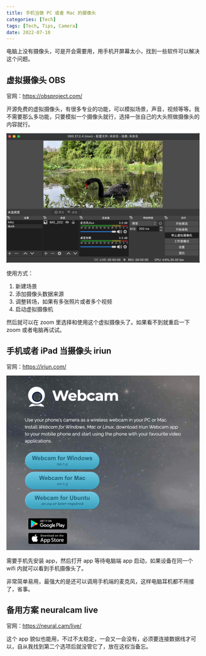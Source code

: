 ```yaml
---
title: 手机当做 PC 或者 Mac 的摄像头
categories: [Tech]
tags: [Tech, Tips, Camera]
date: 2022-07-10
---
```


电脑上没有摄像头，可是开会需要用，用手机开屏幕太小，找到一些软件可以解决这个问题。

## 虚拟摄像头 OBS

官网：https://obsproject.com/

开源免费的虚拟摄像头，有很多专业的功能，可以模拟场景，声音，视频等等。我不需要那么多功能，只要模拟一个摄像头就行，选择一张自己的大头照做摄像头的内容就行。

![](https://raw.githubusercontent.com/tobyqin/img/master//202207182133267.png)

使用方式：

1. 新建场景
2. 添加摄像头数据来源
3. 调整转场，如果有多张照片或者多个视频
4. 启动虚拟摄像机

然后就可以在 zoom 里选择和使用这个虚拟摄像头了。如果看不到就重启一下 zoom 或者电脑再试试。

## 手机或者 iPad 当摄像头 iriun

官网：https://iriun.com/

![](https://raw.githubusercontent.com/tobyqin/img/master//202207182138910.png)

需要手机先安装 app，然后打开 app 等待电脑端 app 启动，如果设备在同一个 wifi 内就可以看到手机摄像头了。

非常简单易用，最强大的是还可以调用手机端的麦克风，这样电脑耳机都不用接了，省事。

## 备用方案 neuralcam live

官网：https://neural.cam/live/

这个 app 貌似也能用，不过不太稳定，一会又一会没有，必须要连接数据线才可以，自从我找到第二个选项后就没管它了，放在这权当备忘。
